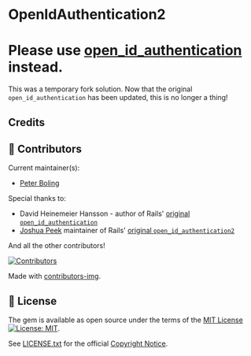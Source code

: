 # OpenIdAuthentication2

# Please use [open_id_authentication](https://rubygems.org/gems/open_id_authentication) instead.

This was a temporary fork solution.
Now that the original `open_id_authentication` has been updated, this is no longer a thing!

## Credits

## 🌈 Contributors

Current maintainer(s):

- [Peter Boling](https://github.com/pboling)

Special thanks to:
- David Heinemeier Hansson - author of Rails' [original `open_id_authentication`](https://github.com/rails/open_id_authentication)
- [Joshua Peek](https://github.com/josh) maintainer of Rails' [original `open_id_authentication2`](https://github.com/rails/open_id_authentication)

And all the other contributors!

[![Contributors][🖐contributors-img]][🖐contributors]

Made with [contributors-img][🖐contrib-rocks].

[🖐contrib-rocks]: https://contrib.rocks
[🖐contributors]: https://github.com/oauth-xx/open_id_authentication2/graphs/contributors
[🖐contributors-img]: https://contrib.rocks/image?repo=oauth-xx/open_id_authentication2

## 📄 License

The gem is available as open source under the terms of
the [MIT License][📄license] [![License: MIT][📄license-img]][📄license-ref].

See [LICENSE.txt][📄license] for the official [Copyright Notice][📄copyright-notice-explainer].

[comment]: <> ( 📄 LEGAL LINKS )

[📄copyright-notice-explainer]: https://opensource.stackexchange.com/questions/5778/why-do-licenses-such-as-the-mit-license-specify-a-single-year
[📄license]: LICENSE.txt
[📄license-ref]: https://opensource.org/licenses/MIT
[📄license-img]: https://img.shields.io/badge/License-MIT-green.svg
